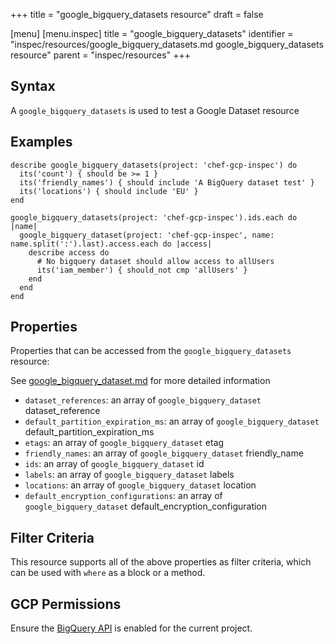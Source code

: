 +++
title = "google_bigquery_datasets resource"
draft = false

[menu]
  [menu.inspec]
    title = "google_bigquery_datasets"
    identifier = "inspec/resources/google_bigquery_datasets.md google_bigquery_datasets resource"
    parent = "inspec/resources"
+++


## Syntax
A `google_bigquery_datasets` is used to test a Google Dataset resource

## Examples
```
describe google_bigquery_datasets(project: 'chef-gcp-inspec') do
  its('count') { should be >= 1 }
  its('friendly_names') { should include 'A BigQuery dataset test' }
  its('locations') { should include 'EU' }
end

google_bigquery_datasets(project: 'chef-gcp-inspec').ids.each do |name|
  google_bigquery_dataset(project: 'chef-gcp-inspec', name: name.split(':').last).access.each do |access|
    describe access do
      # No bigquery dataset should allow access to allUsers
      its('iam_member') { should_not cmp 'allUsers' }
    end
  end
end
```

## Properties
Properties that can be accessed from the `google_bigquery_datasets` resource:

See [google_bigquery_dataset.md](google_bigquery_dataset.md) for more detailed information
  * `dataset_references`: an array of `google_bigquery_dataset` dataset_reference
  * `default_partition_expiration_ms`: an array of `google_bigquery_dataset` default_partition_expiration_ms
  * `etags`: an array of `google_bigquery_dataset` etag
  * `friendly_names`: an array of `google_bigquery_dataset` friendly_name
  * `ids`: an array of `google_bigquery_dataset` id
  * `labels`: an array of `google_bigquery_dataset` labels
  * `locations`: an array of `google_bigquery_dataset` location
  * `default_encryption_configurations`: an array of `google_bigquery_dataset` default_encryption_configuration

## Filter Criteria
This resource supports all of the above properties as filter criteria, which can be used
with `where` as a block or a method.

## GCP Permissions

Ensure the [BigQuery API](https://console.cloud.google.com/apis/library/bigquery-json.googleapis.com/) is enabled for the current project.
